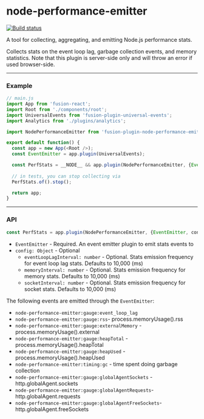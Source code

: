 # node-performance-emitter

[![Build status](https://badge.buildkite.com/cd218d02957b19e9397231aea7fe019ea61f5e50225d7a47a8.svg?branch=master)](https://buildkite.com/uberopensource/fusion-plugin-node-performance-emitter)

A tool for collecting, aggregating, and emitting Node.js performance stats.

Collects stats on the event loop lag, garbage collection events, and memory statistics.  Note that this plugin is server-side only and will throw an error if used browser-side.

---

### Example

```js
// main.js
import App from 'fusion-react';
import Root from './components/root';
import UniversalEvents from 'fusion-plugin-universal-events';
import Analytics from './plugins/analytics';

import NodePerformanceEmitter from 'fusion-plugin-node-performance-emitter';

export default function() {
  const app = new App(<Root />);
  const EventEmitter = app.plugin(UniversalEvents);

  const PerfStats = __NODE__ && app.plugin(NodePerformanceEmitter, {EventEmitter});
  
  // in tests, you can stop collecting via
  PerfStats.of().stop();

  return app;
}

```

---

### API

```js
const PerfStats = app.plugin(NodePerformanceEmitter, {EventEmitter, config})
```

- `EventEmitter` - Required. An event emitter plugin to emit stats events to
- `config: Object` - Optional
  - `eventLoopLagInterval: number` - Optional. Stats emission frequency for event loop lag stats. Defaults to 10,000 (ms)
  - `memoryInterval: number` - Optional. Stats emission frequency for memory stats. Defaults to 10,000 (ms)
  - `socketInterval: number` - Optional. Stats emission frequency for socket stats. Defaults to 10,000 (ms)

The following events are emitted through the `EventEmitter`:

- `node-performance-emitter:gauge:event_loop_lag`
- `node-performance-emitter:gauge:rss`- process.memoryUsage().rss
- `node-performance-emitter:gauge:externalMemory` - process.memoryUsage().external
- `node-performance-emitter:gauge:heapTotal` - process.memoryUsage().heapTotal
- `node-performance-emitter:gauge:heapUsed` - process.memoryUsage().heapUsed
- `node-performance-emitter:timing:gc` - time spent doing garbage collection
- `node-performance-emitter:gauge:globalAgentSockets` - http.globalAgent.sockets
- `node-performance-emitter:gauge:globalAgentRequests`- http.globalAgent.requests
- `node-performance-emitter:gauge:globalAgentFreeSockets`- http.globalAgent.freeSockets


